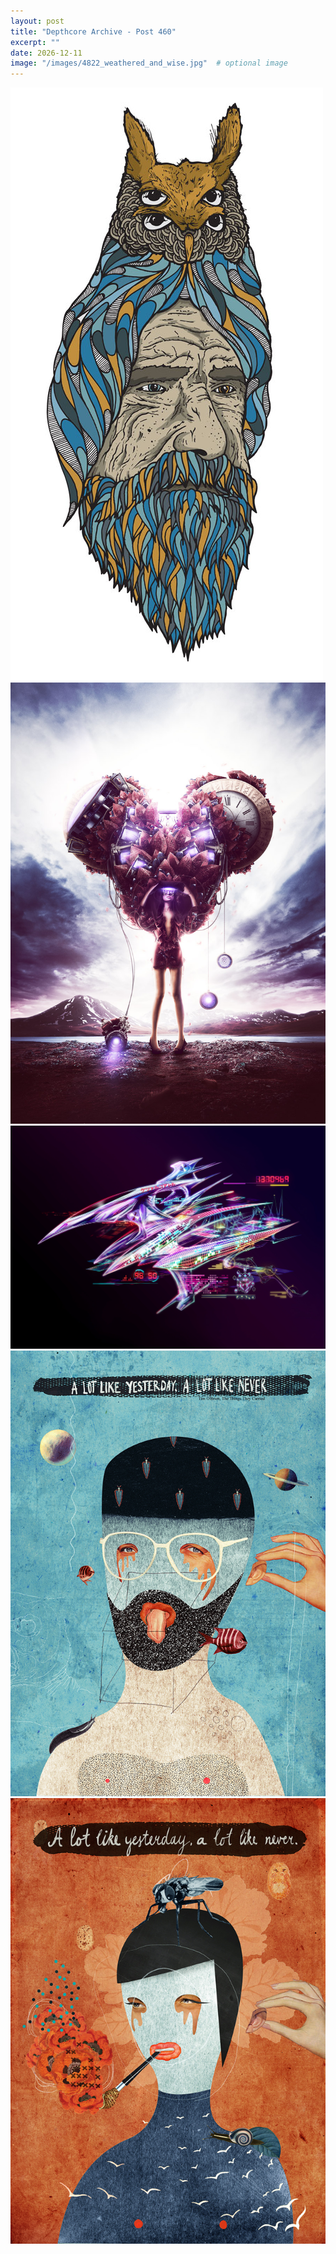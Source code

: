 ```yaml
---
layout: post
title: "Depthcore Archive - Post 460"
excerpt: ""
date: 2026-12-11
image: "/images/4822_weathered_and_wise.jpg"  # optional image
---
```


<img src="/images/4822_weathered_and_wise.jpg">
<img src="/images/4823_the_traveler.jpg" alt="4823_the_traveler.jpg"/>
<img src="/images/4824_quetzalcoatl.jpg" alt="4824_quetzalcoatl.jpg"/>
<img src="/images/4825_yesterday_in_blue.jpg" alt="4825_yesterday_in_blue.jpg"/>
<img src="/images/4826_yesterday_in_red.jpg" alt="4826_yesterday_in_red.jpg"/>
